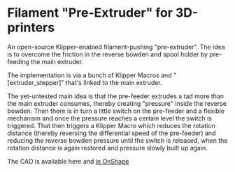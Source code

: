 # Filament "Pre-Extruder" for 3D-printers

An open-source Klipper-enabled filament-pushing "pre-extruder". The idea is to overcome the friction in the reverse bowden and spool holder by pre-feeding the main extruder.

The implementation is via a bunch of Klipper Macros and "[extruder_stepper]" that's linked to the main extruder.

The yet-untested main idea is that the pre-feeder extrudes a tad more than the main extruder consumes, thereby creating "pressure" inside the reverse bowden. Then there is in turn a little switch on the pre-feeder and a flexible mechanism and once the pressure reaches a certain level the switch is triggered. That then triggers a Klipper Macro which reduces the rotation distance (thereby reversing the differential speed of the pre-feeder) and reducing the reverse bowden pressure until the switch is released, when the rotation distance is again restored and pressure slowly built up again.

The CAD is available here and [in OnShape](https://cad.onshape.com/documents/6f2557d9a5eb1b365c3bf8f4/w/888f8c00c1b7e363eace9395/e/1c5648967865eb9401f046b9)
